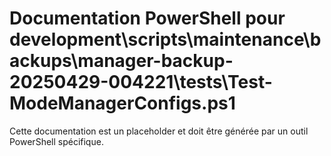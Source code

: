 # Documentation PowerShell pour development\scripts\maintenance\backups\manager-backup-20250429-004221\tests\Test-ModeManagerConfigs.ps1

Cette documentation est un placeholder et doit être générée par un outil PowerShell spécifique.
